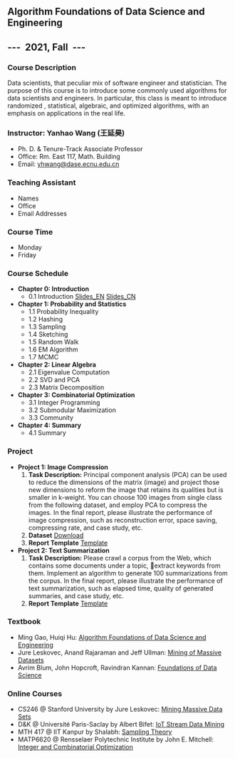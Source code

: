 ## Algorithm Foundations of Data Science and Engineering
## ---  2021, Fall  ---

### Course Description
Data scientists, that peculiar mix of software engineer and statistician. The purpose of this course is to introduce some commonly used algorithms for data scientists and engineers. In particular, this class is meant to introduce randomized , statistical, algebraic, and optimized algorithms, with an emphasis on applications in the real life.

### Instructor: Yanhao Wang (王延昊)
- Ph. D. & Tenure-Track Associate Professor
- Office: Rm. East 117, Math. Building
- Email: <yhwang@dase.ecnu.edu.cn>

### Teaching Assistant
- Names
- Office
- Email Addresses

### Course Time
- Monday
- Friday

### Course Schedule
- **Chapter 0: Introduction**
  - 0.1 Introduction [Slides_EN](url) [Slides_CN](url)
- **Chapter 1: Probability and Statistics**
  - 1.1 Probability Inequality
  - 1.2 Hashing
  - 1.3 Sampling
  - 1.4 Sketching
  - 1.5 Random Walk
  - 1.6 EM Algorithm
  - 1.7 MCMC
- **Chapter 2: Linear Algebra**
  - 2.1 Eigenvalue Computation
  - 2.2 SVD and PCA
  - 2.3 Matrix Decomposition
- **Chapter 3: Combinatorial Optimization**
  - 3.1 Integer Programming
  - 3.2 Submodular Maximization
  - 3.3 Community
- **Chapter 4: Summary**
  - 4.1 Summary

### Project
- **Project 1: Image Compression**
  1. **Task Description:** Principal component analysis (PCA) can be used to reduce the dimensions of the matrix (image) and project those new dimensions to reform the image that retains its qualities but is smaller in k-weight. You can choose 100 images from single class from the following dataset, and employ PCA to compress the images. In the final report, please illustrate the performance of image compression, such as reconstruction error, space saving, compressing rate, and case study, etc.
  2. **Dataset** [Download](url)
  3. **Report Template** [Template](url)
- **Project 2: Text Summarization**
  1. **Task Description:** Please crawl a corpus from the Web, which contains some documents under a topic, extract keywords from them. Implement an algorithm to generate 100 summarizations from the corpus. In the final report, please illustrate the performance of text summarization, such as elapsed time, quality of generated summaries, and case study, etc.
  2. **Report Template** [Template](url)

### Textbook
- Ming Gao, Huiqi Hu: [Algorithm Foundations of Data Science and Engineering](https://item.jd.com/12863803.html)
- Jure Leskovec, Anand Rajaraman and Jeff Ullman: [Mining of Massive Datasets](http://mmds.org)
- Avrim Blum, John Hopcroft, Ravindran Kannan: [Foundations of Data Science](https://home.ttic.edu/~avrim/book.pdf)

### Online Courses
- CS246 @ Stanford University by Jure Leskovec: [Mining Massive Data Sets](http://web.stanford.edu/class/cs246/)
- D&K @ Université Paris-Saclay by Albert Bifet: [IoT Stream Data Mining](https://albertbifet.com/dk-iot-stream-data-mining-2019-2020/)
- MTH 417 @ IIT Kanpur by Shalabh: [Sampling Theory](http://home.iitk.ac.in/~shalab/course1.htm)
- MATP6620 @ Rensselaer Polytechnic Institute by John E. Mitchell: [Integer and Combinatorial Optimization](https://homepages.rpi.edu/~mitchj/matp6620/)
